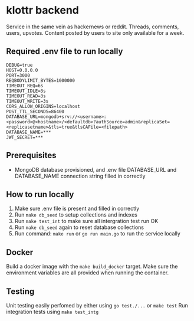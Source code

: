 # klottr backend

Service in the same vein as hackernews or reddit. Threads, comments, users, upvotes. Content posted by users to site only available for a week.

## Required .env file to run locally

```
DEBUG=true
HOST=0.0.0.0
PORT=3000
REQBODYLIMIT_BYTES=1000000
TIMEOUT_REQ=6s
TIMEOUT_IDLE=3s
TIMEOUT_READ=3s
TIMEOUT_WRITE=3s
CORS_ALLOW_ORIGINS=localhost
POST_TTL_SECONDS=86400
DATABASE_URL=mongodb+srv://<username>:<password>@<hostname>/<defaultdb>?authSource=admin&replicaSet=<replicasetname>&tls=true&tlsCAFile=<filepath>
DATABASE_NAME=***
JWT_SECRET=***
```

## Prerequisites
* MongoDB database provisioned, and .env file DATABASE_URL and DATABASE_NAME connection string filled in correctly

## How to run locally
1. Make sure .env file is present and filled in correctly
2. Run ``make db_seed`` to setup collections and indexes
3. Run ``make test_int`` to make sure all intergration test run OK
4. Run ``make db_seed`` again to reset database collections
5. Run command: ``make run`` or ``go run main.go`` to run the service locally

## Docker
Build a docker image with the ``make build_docker`` target.
Make sure the environment variables are all provided when running the container.

## Testing
Unit testing easily perfomed by either using ``go test./...`` or ``make test``
Run integration tests using ``make test_intg``